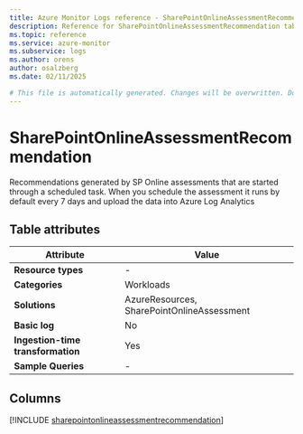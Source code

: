 ```yaml
---
title: Azure Monitor Logs reference - SharePointOnlineAssessmentRecommendation
description: Reference for SharePointOnlineAssessmentRecommendation table in Azure Monitor Logs.
ms.topic: reference
ms.service: azure-monitor
ms.subservice: logs
ms.author: orens
author: osalzberg
ms.date: 02/11/2025

# This file is automatically generated. Changes will be overwritten. Do not change this file directly.
---
```


# SharePointOnlineAssessmentRecommendation

Recommendations generated by SP Online assessments that are started through a scheduled task. When you schedule the assessment it runs by default every 7 days and upload the data into Azure Log Analytics


## Table attributes

|Attribute|Value|
|---|---|
|**Resource types**|-|
|**Categories**|Workloads|
|**Solutions**| AzureResources, SharePointOnlineAssessment|
|**Basic log**|No|
|**Ingestion-time transformation**|Yes|
|**Sample Queries**|-|



## Columns
  
[!INCLUDE [sharepointonlineassessmentrecommendation](~/reusable-content/ce-skilling/azure/includes/azure-monitor/reference/tables/sharepointonlineassessmentrecommendation-include.md)]
